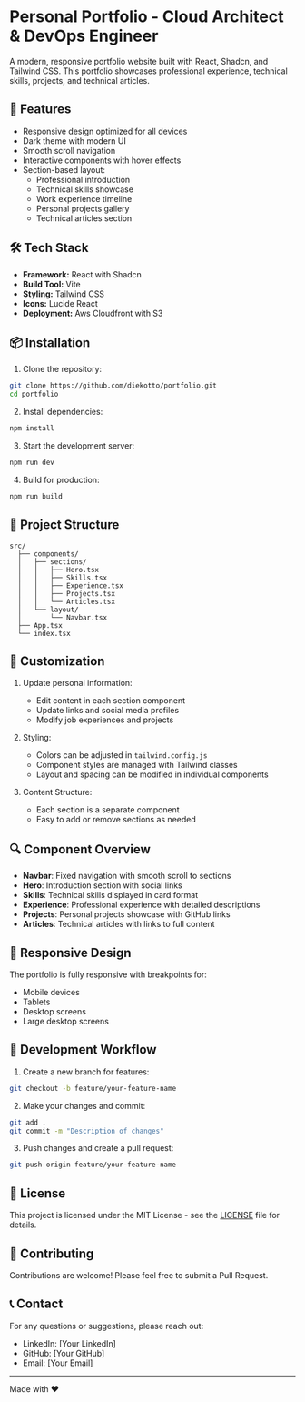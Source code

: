 # Personal Portfolio - Cloud Architect & DevOps Engineer

A modern, responsive portfolio website built with React, Shadcn, and Tailwind CSS. This portfolio showcases professional experience, technical skills, projects, and technical articles.

## 🚀 Features

- Responsive design optimized for all devices
- Dark theme with modern UI
- Smooth scroll navigation
- Interactive components with hover effects
- Section-based layout:
  - Professional introduction
  - Technical skills showcase
  - Work experience timeline
  - Personal projects gallery
  - Technical articles section

## 🛠️ Tech Stack

- **Framework:** React with Shadcn
- **Build Tool:** Vite
- **Styling:** Tailwind CSS
- **Icons:** Lucide React
- **Deployment:** Aws Cloudfront with S3

## 📦 Installation

1. Clone the repository:

```bash
git clone https://github.com/diekotto/portfolio.git
cd portfolio
```

2. Install dependencies:

```bash
npm install
```

3. Start the development server:

```bash
npm run dev
```

4. Build for production:

```bash
npm run build
```

## 🔧 Project Structure

```
src/
  ├── components/
  │   ├── sections/
  │   │   ├── Hero.tsx
  │   │   ├── Skills.tsx
  │   │   ├── Experience.tsx
  │   │   ├── Projects.tsx
  │   │   └── Articles.tsx
  │   └── layout/
  │       └── Navbar.tsx
  ├── App.tsx
  └── index.tsx
```

## 🎨 Customization

1. Update personal information:

   - Edit content in each section component
   - Update links and social media profiles
   - Modify job experiences and projects

2. Styling:

   - Colors can be adjusted in `tailwind.config.js`
   - Component styles are managed with Tailwind classes
   - Layout and spacing can be modified in individual components

3. Content Structure:
   - Each section is a separate component
   - Easy to add or remove sections as needed

## 🔍 Component Overview

- **Navbar**: Fixed navigation with smooth scroll to sections
- **Hero**: Introduction section with social links
- **Skills**: Technical skills displayed in card format
- **Experience**: Professional experience with detailed descriptions
- **Projects**: Personal projects showcase with GitHub links
- **Articles**: Technical articles with links to full content

## 📱 Responsive Design

The portfolio is fully responsive with breakpoints for:

- Mobile devices
- Tablets
- Desktop screens
- Large desktop screens

## 🔄 Development Workflow

1. Create a new branch for features:

```bash
git checkout -b feature/your-feature-name
```

2. Make your changes and commit:

```bash
git add .
git commit -m "Description of changes"
```

3. Push changes and create a pull request:

```bash
git push origin feature/your-feature-name
```

## 📄 License

This project is licensed under the MIT License - see the [LICENSE](LICENSE) file for details.

## 🤝 Contributing

Contributions are welcome! Please feel free to submit a Pull Request.

## 📞 Contact

For any questions or suggestions, please reach out:

- LinkedIn: [Your LinkedIn]
- GitHub: [Your GitHub]
- Email: [Your Email]

---

Made with ❤️
